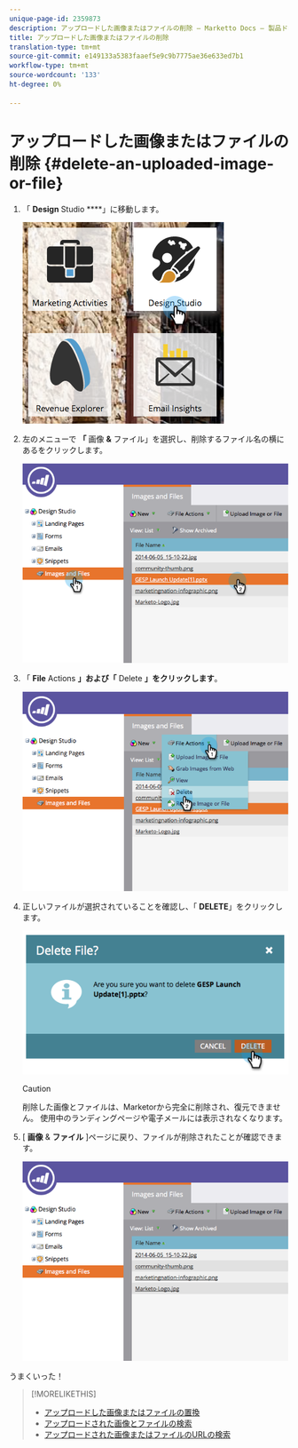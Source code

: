 ```yaml
---
unique-page-id: 2359873
description: アップロードした画像またはファイルの削除 — Marketto Docs — 製品ドキュメント
title: アップロードした画像またはファイルの削除
translation-type: tm+mt
source-git-commit: e149133a5383faaef5e9c9b7775ae36e633ed7b1
workflow-type: tm+mt
source-wordcount: '133'
ht-degree: 0%

---
```



# アップロードした画像またはファイルの削除 {#delete-an-uploaded-image-or-file}

1. 「 **Design** Studio ****」に移動します。

   ![](assets/designstudio-5.png)

1. 左のメニューで **「** 画像 **&amp;** ファイル」を選択し、削除するファイル名の横にあるをクリックします。

   ![](assets/image2014-9-16-11-3a18-3a15.png)

1. 「 **File** Actions **」および「** Delete **」をクリックします**。

   ![](assets/image2014-9-16-11-3a18-3a22.png)

1. 正しいファイルが選択されていることを確認し、「 **DELETE**」をクリックします。

   ![](assets/image2014-9-16-11-3a18-3a30.png)

   >[!CAUTION]
   >
   >削除した画像とファイルは、Marketorから完全に削除され、復元できません。  使用中のランディングページや電子メールには表示されなくなります。

1. [ **画像** &amp; **ファイル** ]ページに戻り、ファイルが削除されたことが確認できます。

   ![](assets/image2014-9-16-11-3a19-3a0.png)

うまくいった！

>[!MORELIKETHIS]
>
>* [アップロードした画像またはファイルの置換](replace-an-uploaded-image-or-file.md)
>* [アップロードされた画像とファイルの検索](search-uploaded-images-and-files.md)
>* [アップロードされた画像またはファイルのURLの検索](find-the-url-of-an-uploaded-image-or-file.md)

>



